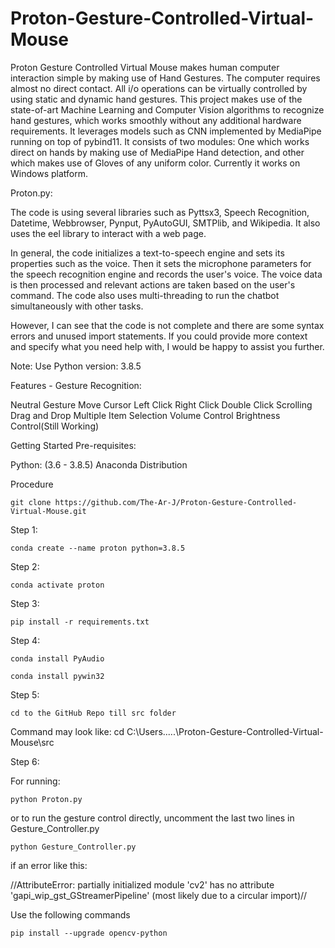# Proton-Gesture-Controlled-Virtual-Mouse

Proton Gesture Controlled Virtual Mouse makes human computer interaction simple by making use of Hand Gestures. The computer requires almost no direct contact. All i/o operations can be virtually controlled by using static and dynamic hand gestures. This project makes use of the state-of-art Machine Learning and Computer Vision algorithms to recognize hand gestures, which works smoothly without any additional hardware requirements. It leverages models such as CNN implemented by MediaPipe running on top of pybind11. It consists of two modules: One which works direct on hands by making use of MediaPipe Hand detection, and other which makes use of Gloves of any uniform color. Currently it works on Windows platform.

Proton.py:

The code is using several libraries such as Pyttsx3, Speech Recognition, Datetime, Webbrowser, Pynput, PyAutoGUI, SMTPlib, and Wikipedia. It also uses the eel library to interact with a web page.

In general, the code initializes a text-to-speech engine and sets its properties such as the voice. Then it sets the microphone parameters for the speech recognition engine and records the user's voice. The voice data is then processed and relevant actions are taken based on the user's command. The code also uses multi-threading to run the chatbot simultaneously with other tasks.

However, I can see that the code is not complete and there are some syntax errors and unused import statements. If you could provide more context and specify what you need help with, I would be happy to assist you further.

Note: Use Python version: 3.8.5

Features - Gesture Recognition:

Neutral Gesture
Move Cursor
Left Click
Right Click
Double Click
Scrolling
Drag and Drop
Multiple Item Selection
Volume Control
Brightness Control(Still Working)

Getting Started
Pre-requisites:

Python: (3.6 - 3.8.5)
Anaconda Distribution

Procedure

    git clone https://github.com/The-Ar-J/Proton-Gesture-Controlled-Virtual-Mouse.git

Step 1:

    conda create --name proton python=3.8.5

Step 2:

    conda activate proton

Step 3:

    pip install -r requirements.txt

Step 4:

    conda install PyAudio

    conda install pywin32

Step 5:

    cd to the GitHub Repo till src folder

  Command may look like: cd C:\Users\.....\Proton-Gesture-Controlled-Virtual-Mouse\src

Step 6:

  For running:

    python Proton.py
    
  or
  to run the gesture control directly, uncomment the last two lines in Gesture_Controller.py

    python Gesture_Controller.py

if an error like this:

  //AttributeError: partially initialized module 'cv2' has no attribute 'gapi_wip_gst_GStreamerPipeline' (most likely due to a circular import)//

Use the following commands

    pip install --upgrade opencv-python
